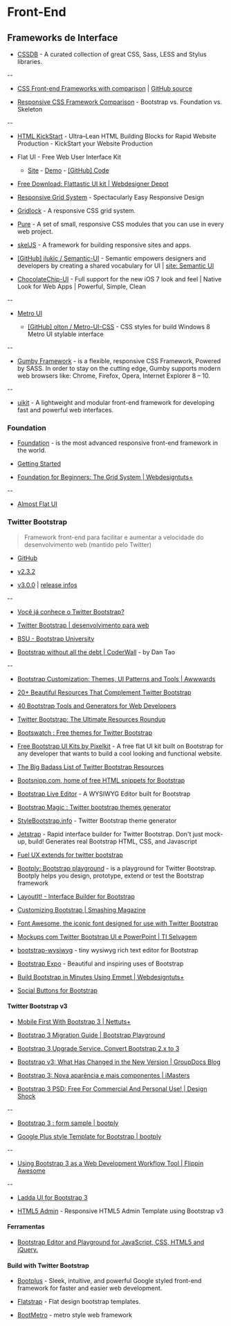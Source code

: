 # Front-End

## Frameworks de Interface

* [CSSDB](http://cssdb.co/) - A curated collection of great CSS, Sass, LESS and Stylus libraries.

--

* [CSS Front-end Frameworks with comparison](http://usablica.github.com/front-end-frameworks/compare.html) | [GitHub source](https://github.com/usablica/front-end-frameworks)

* [Responsive CSS Framework Comparison](http://responsive.vermilion.com/compare.php) - Bootstrap vs. Foundation vs. Skeleton

--

* [HTML KickStart](http://www.99lime.com/) - Ultra–Lean HTML Building Blocks for Rapid Website Production - KickStart your Website Production


* Flat UI - Free Web User Interface Kit 

  * [Site](http://designmodo.com/flat-free/) - [Demo](http://designmodo.com/demo/flat-ui/) - [[GitHub] Code](https://github.com/iurevych/Flat-UI)
  
* [Free Download: Flattastic UI kit | Webdesigner Depot](http://www.webdesignerdepot.com/2013/08/free-download-flattastic-ui-kit/)


* [Responsive Grid System](http://www.responsivegridsystem.com/) - Spectacularly Easy Responsive Design

* [Gridlock](http://www.benplum.com/projects/gridlock/) -  A responsive CSS grid system.

* [Pure](http://purecss.io/) - A set of small, responsive CSS modules that you can use in every web project.

* [skelJS](http://skeljs.org/) - A framework for building responsive sites and apps.

* [[GitHub] jlukic / Semantic-UI](https://github.com/jlukic/Semantic-UI) - Semantic empowers designers and developers by creating a shared vocabulary for UI | [site: Semantic UI](http://semantic-ui.com/)
 
* [ChocolateChip-UI](http://www.chocolatechip-ui.com/) - Full support for the new iOS 7 look and feel | Native Look for Web Apps | Powerful, Simple, Clean 
 
--

* [Metro UI](http://metroui.org.ua/)

  * [[GitHub] olton / Metro-UI-CSS](https://github.com/olton/Metro-UI-CSS) - CSS styles for build Windows 8 Metro UI stylable interface 

--

* [Gumby Framework](http://gumbyframework.com/) -  is a flexible, responsive CSS Framework, Powered by SASS. In order to stay on the cutting edge, Gumby supports modern web browsers like: Chrome, Firefox, Opera, Internet Explorer 8 – 10.

--

* [uikit](http://www.getuikit.com/) - A lightweight and modular front-end framework
for developing fast and powerful web interfaces.


### Foundation

* [Foundation](http://foundation.zurb.com/) - is the most advanced responsive front-end framework in the world.

* [Getting Started](http://foundation.zurb.com/docs/)

* [Foundation for Beginners: The Grid System | Webdesigntuts+](http://webdesign.tutsplus.com/tutorials/htmlcss-tutorials/foundation-for-beginners-the-grid-system/)

--

* [Almost Flat UI](http://websymphony.net/almost-flat-ui/)



### Twitter Bootstrap

> Framework front-end para facilitar e aumentar a velocidade do desenvolvimento web (mantido pelo Twitter)

* [GitHub](https://github.com/twbs/bootstrap)

* [v2.3.2](http://getbootstrap.com/2.3.2/)

* [v3.0.0](http://getbootstrap.com/) | [release infos](http://blog.getbootstrap.com/2013/08/19/bootstrap-3-released/)

--

* [Você já conhece o Twitter Bootstrap?](http://joaovagner.com.br/2012/09/20/voce-ja-conhece-o-twitter-bootstrap/)

* [Twitter Bootstrap | desenvolvimento para web](http://desenvolvimentoparaweb.com/miscelanea/twitter-bootstrap/)

* [BSU - Bootstrap University](http://mdo.github.io/bsu/)

* [Bootstrap without all the debt | CoderWall](https://coderwall.com/p/wixovg) - by Dan Tao

--

* [Bootstrap Customization: Themes, UI Patterns and Tools | Awwwards](http://www.awwwards.com/bootstrap-customization-themes-ui-patterns-and-tools.html)

* [20+ Beautiful Resources That Complement Twitter Bootstrap](http://www.webresourcesdepot.com/20-beautiful-resources-that-complement-twitter-bootstrap/)

* [40 Bootstrap Tools and Generators for Web Developers](http://smashinghub.com/bootstrap-tools-and-generators.htm)

* [Twitter Bootstrap: The Ultimate Resources Roundup](http://blog.wearepropeople.com/twitter-bootstrap-the-ultimate-resources-roundup/)

* [Bootswatch : Free themes for Twitter Bootstrap](http://bootswatch.com/)

* [Free Bootstrap UI Kits by Pixelkit](http://pixelkit.github.io/PixelKit-Bootstrap-UI-Kits/) - A free flat UI kit built on Bootstrap for any developer that wants to build a cool looking and functional website.

* [The Big Badass List of Twitter Bootstrap Resources](http://bootstraphero.com/the-big-badass-list-of-twitter-bootstrap-resources)

* [Bootsnipp.com, home of free HTML snippets for Bootstrap](http://bootsnipp.com/)

* [Bootstrap Live Editor](http://wbpreview.com/previews/WB0DFT966/) - A WYSIWYG Editor built for Bootstrap

* [Bootstrap Magic : Twitter bootstrap themes generator](http://pikock.github.com/bootstrap-magic/)

* [StyleBootstrap.info](http://stylebootstrap.info/) - Twitter Bootstrap theme generator

* [Jetstrap](http://jetstrap.com/) - Rapid interface builder for Twitter Bootstrap. Don't just mock-up, build! Generates real Bootstrap HTML, CSS, and Javascript

* [Fuel UX extends for twitter bootstrap](http://exacttarget.github.io/fuelux/)

* [Bootply: Bootstrap playground](http://bootply.com/) - is a playground for Twitter Bootstrap. Bootply helps you design, prototype, extend or test the Bootstrap framework

* [LayoutIt! - Interface Builder for Bootstrap](http://www.layoutit.com/)

* [Customizing Bootstrap | Smashing Magazine](http://coding.smashingmagazine.com/2013/03/12/customizing-bootstrap/)

* [Font Awesome, the iconic font designed for use with Twitter Bootstrap](http://fortawesome.github.com/Font-Awesome/)

* [Mockups com Twitter Bootstrap UI e PowerPoint | TI Selvagem](http://www.tiselvagem.com.br/geral/mockups-com-twitter-bootstrap-ui-e-powerpoint/)

* [bootstrap-wysiwyg](http://mindmup.github.io/bootstrap-wysiwyg/) - tiny wysiwyg rich text editor for Bootstrap

* [Bootstrap Expo](http://expo.getbootstrap.com/) - Beautiful and inspiring uses of Bootstrap

* [Build Bootstrap in Minutes Using Emmet | Webdesigntuts+](http://webdesign.tutsplus.com/tutorials/applications/build-bootstrap-in-minutes-using-emmet/)

* [Social Buttons for Bootstrap](http://lipis.github.io/bootstrap-social/)


#### Twitter Bootstrap v3

* [Mobile First With Bootstrap 3 | Nettuts+](http://net.tutsplus.com/tutorials/html-css-techniques/mobile-first-with-bootstrap-3/)

* [Bootstrap 3 Migration Guide | Bootstrap Playground](http://www.bootply.com/migrate-to-bootstrap-3)

* [Bootstrap 3 Upgrade Service. Convert Bootstrap 2.x to 3](http://upgrade-bootstrap.bootply.com/)

* [Bootstrap v3: What Has Changed in the New Version | GroupDocs Blog](http://groupdocs.com/blog/bootstrap-v3-what-has-changed-in-the-new-version)

* [Bootstrap 3: Nova aparência e mais componentes | iMasters](http://imasters.com.br/noticia/bootstrap-3-nova-aparencia-e-mais-componentes/)

* [Bootstrap 3 PSD: Free For Commercial And Personal Use! | Design Shock](http://www.designshock.com/bootstrap-3-psd/)

--

* [Bootstrap 3 : form sample | bootply](http://bootply.com/82900)

* [Google Plus style Template for Bootstrap | bootply](http://www.bootply.com/90113)

--

* [Using Bootstrap 3 as a Web Development Workflow Tool | Flippin Awesome](http://flippinawesome.org/2013/11/04/using-bootstrap-3-as-a-web-development-workflow-tool/)

--

* [Ladda UI for Bootstrap 3](http://msurguy.github.io/ladda-bootstrap/)

* [HTML5 Admin](http://www.html5admin.com/) - Responsive HTML5 Admin Template using Bootstrap v3


#### Ferramentas

* [Bootstrap Editor and Playground for JavaScript, CSS, HTML5 and jQuery.](http://www.bootply.com)


#### Build with Twitter Bootstrap

* [Bootplus](http://aozora.github.io/bootplus/) - Sleek, intuitive, and powerful Google styled front-end framework for faster and easier web development.

* [Flatstrap](http://flatstrap.org/) - Flat design bootstrap templates.

* [BootMetro](http://aozora.github.io/bootmetro/) - metro style web framework


